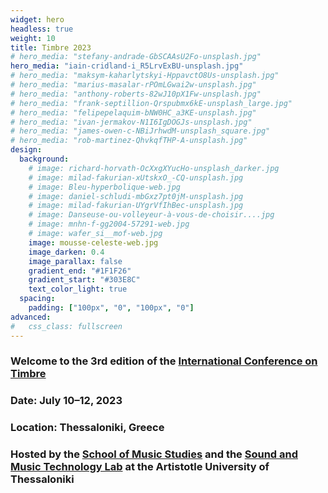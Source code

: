 ```yaml
---
widget: hero
headless: true
weight: 10
title: Timbre 2023
# hero_media: "stefany-andrade-GbSCAAsU2Fo-unsplash.jpg"
hero_media: "iain-cridland-i_R5LrvExBU-unsplash.jpg"
# hero_media: "maksym-kaharlytskyi-HppavctO8Us-unsplash.jpg"
# hero_media: "marius-masalar-rPOmLGwai2w-unsplash.jpg"
# hero_media: "anthony-roberts-82wJ10pX1Fw-unsplash.jpg"
# hero_media: "frank-septillion-Qrspubmx6kE-unsplash_large.jpg"
# hero_media: "felipepelaquim-bNW0HC_a3KE-unsplash.jpg"
# hero_media: "ivan-jermakov-N1I6IgDOGJs-unsplash.jpg"
# hero_media: "james-owen-c-NBiJrhwdM-unsplash_square.jpg"
# hero_media: "rob-martinez-QhvkqfTHP-A-unsplash.jpg"
design:
  background:
    # image: richard-horvath-OcXxgXYucHo-unsplash_darker.jpg
    # image: milad-fakurian-xUtskxO_-CQ-unsplash.jpg
    # image: Bleu-hyperbolique-web.jpg
    # image: daniel-schludi-mbGxz7pt0jM-unsplash.jpg
    # image: milad-fakurian-UYgrVfIhBec-unsplash.jpg
    # image: Danseuse-ou-volleyeur-à-vous-de-choisir....jpg
    # image: mnhn-f-gg2004-57291-web.jpg
    # image: wafer_si__mof-web.jpg
    image: mousse-celeste-web.jpg
    image_darken: 0.4
    image_parallax: false
    gradient_end: "#1F1F26"
    gradient_start: "#303E8C"
    text_color_light: true
  spacing:
    padding: ["100px", "0", "100px", "0"]
advanced:
#   css_class: fullscreen
---
```


### Welcome to the 3rd edition of the [International Conference on Timbre](https://timbreconference.org/) 


### Date: July 10–12, 2023


### Location: Thessaloniki, Greece


### Hosted by the [School of Music Studies](https://www.mus.auth.gr/en/) and the [Sound and Music Technology Lab](https://smtl.mus.auth.gr/) at the Artistotle University of Thessaloniki

<!-- #### The 3rd International Conference on Timbre hosted by the **[School of Music Studies](https://www.mus.auth.gr/en/)** and the **[Sound and Music Technology Lab](https://smtl.mus.auth.gr/)** at the Artistotle University of Thessaloniki -->

<!-- **Date:** July 10 - 12, 2023 -->
<!-- **Location:** Thessaloniki, Greece -->

&nbsp;

